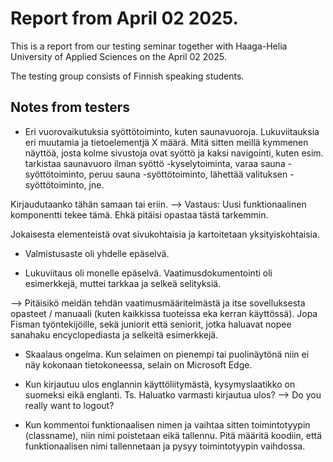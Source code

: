 # Report from April 02 2025.

This is a report from our testing seminar together with Haaga-Helia University of Applied Sciences
on the April 02 2025.

The testing group consists of Finnish speaking students.

## Notes from testers

* Eri vuorovaikutuksia syöttötoiminto, kuten saunavuoroja. Lukuviitauksia eri muutamia ja tietoelementjä X määrä.
Mitä sitten meillä kymmenen näyttöä, josta kolme sivustoja ovat syöttö ja kaksi navigointi,
kuten esim. tarkistaa saunavuoro ilman syöttö -kyselytoiminta, varaa sauna -syöttötoiminto, peruu sauna -syöttötoiminto,
lähettää valituksen -syöttötoiminto, jne.

Kirjaudutaanko tähän samaan tai eriin. --> Vastaus: Uusi funktionaalinen komponentti tekee tämä.
Ehkä pitäisi opastaa tästä tarkemmin.

Jokaisesta elementeistä ovat sivukohtaisia ja kartoitetaan yksityiskohtaisia.

* Valmistusaste oli yhdelle epäselvä.

* Lukuviitaus oli monelle epäselvä. Vaatimusdokumentointi oli esimerkkejä, muttei tarkkaa ja selkeä selityksiä.

--> Pitäisikö meidän tehdän vaatimusmääritelmästä ja itse sovelluksesta opasteet / manuaali (kuten kaikkissa tuoteissa eka kerran käyttössä).
Jopa Fisman työntekijöille, sekä juniorit että seniorit, jotka haluavat nopee sanahaku encyclopediasta ja selkeitä esimerkkejä.



* Skaalaus ongelma. Kun selaimen on pienempi tai puolinäytönä niin ei näy kokonaan tietokoneessa, selain on Microsoft Edge.

* Kun kirjautuu ulos englannin käyttöliitymästä, kysymyslaatikko on suomeksi eikä englanti.
Ts. Haluatko varmasti kirjautua ulos? --> Do you really want to logout?

* Kun kommentoi funktionaalisen nimen ja vaihtaa sitten toimintotyypin (classname), niin nimi poistetaan eikä tallennu.
Pitä määritä koodiin, että funktionaalisen nimi tallennetaan ja pysyy toimintotyypin vaihdossa.

 




